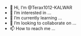 - 👋 Hi, I’m @Terax1012-KALWAR
- 👀 I’m interested in ...
- 🌱 I’m currently learning ...
- 💞️ I’m looking to collaborate on ...
- 📫 How to reach me ...

<!---
Terax1012-KALWAR/Terax1012-KALWAR is a ✨ special ✨ repository because its `README.md` (this file) appears on your GitHub profile.
You can click the Preview link to take a look at your changes.
--->

